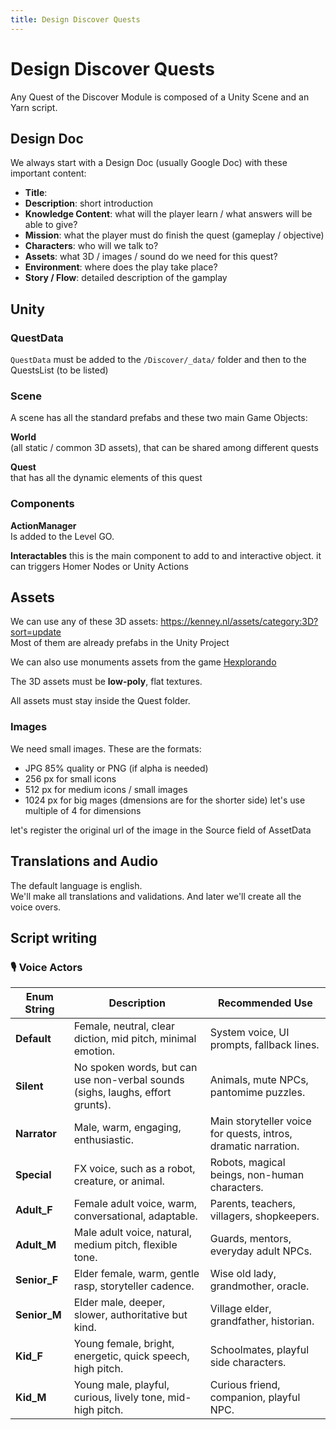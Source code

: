 ```yaml
---
title: Design Discover Quests
---
```


# Design Discover Quests

Any Quest of the Discover Module is composed of a Unity Scene and an Yarn script.

## Design Doc
We always start with a Design Doc (usually Google Doc) with these important content:

- **Title**:
- **Description**: short introduction 
- **Knowledge Content**: what will the player learn / what answers will be able to give?
- **Mission**: what the player must do finish the quest (gameplay / objective)
- **Characters**: who will we talk to?
- **Assets**: what 3D / images / sound do we need for this quest?
- **Environment**: where does the play take place?
- **Story / Flow**: detailed description of the gamplay


## Unity

### QuestData
`QuestData` must be added to the `/Discover/_data/` folder and then to the QuestsList (to be listed)

### Scene
A scene has all the standard prefabs and these two main Game Objects:

**World**  
(all static / common 3D assets), that can be shared among different quests

**Quest**  
that has all the dynamic elements of this quest

### Components
**ActionManager**  
Is added to the Level GO.

**Interactables**
this is the main component to add to and interactive object.
it can triggers Homer Nodes or Unity Actions

## Assets
We can use any of these 3D assets: <https://kenney.nl/assets/category:3D?sort=update>    
Most of them are already prefabs in the Unity Project

We can also use monuments assets from the game [Hexplorando](https://store.steampowered.com/app/2736590/Hexplorando/)

The 3D assets must be **low-poly**, flat textures.

All assets must stay inside the Quest folder.

### Images
We need small images.
These are the formats:

- JPG 85% quality or PNG (if alpha is needed)
- 256 px for small icons
- 512 px for medium icons / small images
- 1024 px for big mages
(dmensions are for the shorter side)
let's use multiple of 4 for dimensions

let's register the original url of the image in the Source field of AssetData

## Translations and Audio

The default language is english.  
We'll make all translations and validations.
And later we'll create all the voice overs.


## Script writing

### 🎙️ Voice Actors

| Enum String | Description | Recommended Use |
| ------------- | --- | --- |
| **Default**   | Female, neutral, clear diction, mid pitch, minimal emotion.                    | System voice, UI prompts, fallback lines.                      |
| **Silent**    | No spoken words, but can use non-verbal sounds (sighs, laughs, effort grunts). | Animals, mute NPCs, pantomime puzzles.                         |
| **Narrator**  | Male, warm, engaging, enthusiastic.                                            | Main storyteller voice for quests, intros, dramatic narration. |
| **Special**   | FX voice, such as a robot, creature, or animal.                                | Robots, magical beings, non-human characters.                  |
| **Adult\_F**  | Female adult voice, warm, conversational, adaptable.                           | Parents, teachers, villagers, shopkeepers.                     |
| **Adult\_M**  | Male adult voice, natural, medium pitch, flexible tone.                        | Guards, mentors, everyday adult NPCs.                          |
| **Senior\_F** | Elder female, warm, gentle rasp, storyteller cadence.                          | Wise old lady, grandmother, oracle.                            |
| **Senior\_M** | Elder male, deeper, slower, authoritative but kind.                            | Village elder, grandfather, historian.                         |
| **Kid\_F**    | Young female, bright, energetic, quick speech, high pitch.                     | Schoolmates, playful side characters.                          |
| **Kid\_M**    | Young male, playful, curious, lively tone, mid-high pitch.                     | Curious friend, companion, playful NPC.                        |


